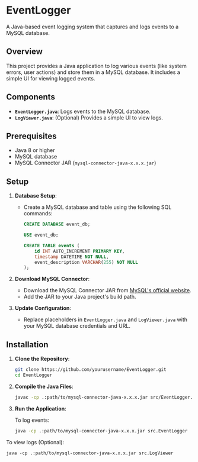 # EventLogger

A Java-based event logging system that captures and logs events to a MySQL database.

## Overview

This project provides a Java application to log various events (like system errors, user actions) and store them in a MySQL database. It includes a simple UI for viewing logged events.

## Components

- **`EventLogger.java`**: Logs events to the MySQL database.
- **`LogViewer.java`**: (Optional) Provides a simple UI to view logs.

## Prerequisites

- Java 8 or higher
- MySQL database
- MySQL Connector JAR (`mysql-connector-java-x.x.x.jar`)

## Setup

1. **Database Setup**:
   - Create a MySQL database and table using the following SQL commands:
     ```sql
     CREATE DATABASE event_db;

     USE event_db;

     CREATE TABLE events (
         id INT AUTO_INCREMENT PRIMARY KEY,
         timestamp DATETIME NOT NULL,
         event_description VARCHAR(255) NOT NULL
     );
     ```

2. **Download MySQL Connector**:
   - Download the MySQL Connector JAR from [MySQL's official website](https://dev.mysql.com/downloads/connector/j/).
   - Add the JAR to your Java project's build path.

3. **Update Configuration**:
   - Replace placeholders in `EventLogger.java` and `LogViewer.java` with your MySQL database credentials and URL.

## Installation

1. **Clone the Repository**:
   
   ```bash
   git clone https://github.com/yourusername/EventLogger.git
   cd EventLogger

2. **Compile the Java Files**:
   
   ```bash
   javac -cp .:path/to/mysql-connector-java-x.x.x.jar src/EventLogger.java src/LogViewer.java

3. **Run the Application**:
   
    To log events:
   
    ```bash
    java -cp .:path/to/mysql-connector-java-x.x.x.jar src.EventLogger

  To view logs (Optional):

    java -cp .:path/to/mysql-connector-java-x.x.x.jar src.LogViewer

